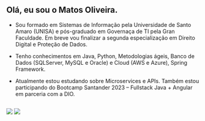 ## Olá, eu sou o Matos Oliveira.
  
- Sou formado em Sistemas de Informação pela Universidade de Santo Amaro (UNISA) e pós-graduado em Governaça de TI pela Gran Faculdade. Em breve vou finalizar a segunda especialização em Direito Digital e Proteção de Dados.
  
- Tenho conhecimentos em Java, Python, Metodologias ágeis, Banco de Dados (SQLServer, MySQL e Oracle) e Cloud (AWS e Azure), Spring Framework.
  
- Atualmente estou estudando sobre Microservices e APIs. Também estou participando do Bootcamp Santander 2023 – Fullstack Java + Angular em parceria com a DIO.
  
  
  ##
 
<div>  
  <a href = "mailto:matosalem.oliveira@gmail.com"><img src="https://img.shields.io/badge/-Gmail-%23333?style=for-the-badge&logo=gmail&logoColor=white" target="_blank"></a>
  <a href="https://www.linkedin.com/in/matos-oliveira-a0617512" target="_blank"><img src="https://img.shields.io/badge/-LinkedIn-%230077B5?style=for-the-badge&logo=linkedin&logoColor=white" target="_blank"></a> 
  
</div>


